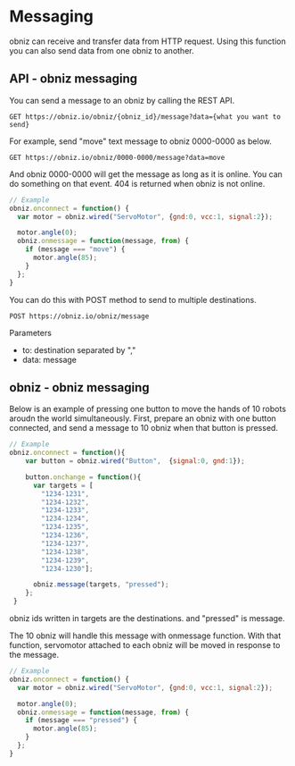 # Messaging
obniz can receive and transfer data from HTTP request.
Using this function you can also send data from one obniz to another. 



## API - obniz messaging
You can send a message to an obniz by calling the REST API.

```
GET https://obniz.io/obniz/{obniz_id}/message?data={what you want to send}
```

For example, send "move" text message to obniz 0000-0000 as below.
```
GET https://obniz.io/obniz/0000-0000/message?data=move
```

And obniz 0000-0000 will get the message as long as it is online.
You can do something on that event.
404 is returned when obniz is not online.

```Javascript
// Example
obniz.onconnect = function() {
  var motor = obniz.wired("ServoMotor", {gnd:0, vcc:1, signal:2});

  motor.angle(0);
  obniz.onmessage = function(message, from) {
    if (message === "move") {
      motor.angle(85);
    }
  };
}
```

You can do this with POST method to send to multiple destinations.
```
POST https://obniz.io/obniz/message
```
Parameters

- to:  destination separated by "," 
- data: message

## obniz - obniz messaging
Below is an example of pressing one button to move the hands of 10 robots aroudn the world simultaneously.
First, prepare an obniz with one button connected, and send a message to 10 obniz when that button is pressed.
```Javascript
// Example
obniz.onconnect = function(){
    var button = obniz.wired("Button",  {signal:0, gnd:1});

    button.onchange = function(){
      var targets = [
        "1234-1231",
        "1234-1232",
        "1234-1233",
        "1234-1234",
        "1234-1235",
        "1234-1236",
        "1234-1237",
        "1234-1238",
        "1234-1239",
        "1234-1230"];

      obniz.message(targets, "pressed");
    };
 }
```
obniz ids written in targets are the destinations. and "pressed" is message.

The 10 obniz will handle this message with onmessage function. With that function, servomotor attached to each obniz will be moved in response to the message.
```Javascript
// Example
obniz.onconnect = function() {
  var motor = obniz.wired("ServoMotor", {gnd:0, vcc:1, signal:2});

  motor.angle(0);
  obniz.onmessage = function(message, from) {
    if (message === "pressed") {
      motor.angle(85);
    }
  };
}
```